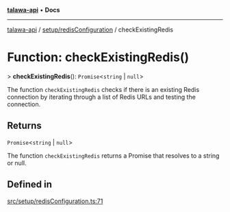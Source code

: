[**talawa-api**](../../../README.md) • **Docs**

***

[talawa-api](../../../modules.md) / [setup/redisConfiguration](../README.md) / checkExistingRedis

# Function: checkExistingRedis()

\> **checkExistingRedis**(): `Promise`\<`string` \| `null`\>

The function `checkExistingRedis` checks if there is an existing Redis connection by iterating
through a list of Redis URLs and testing the connection.

## Returns

`Promise`\<`string` \| `null`\>

The function `checkExistingRedis` returns a Promise that resolves to a string or null.

## Defined in

[src/setup/redisConfiguration.ts:71](https://github.com/PalisadoesFoundation/talawa-api/blob/790ab2939a7c80eb0ff31afd318f8889a001f225/src/setup/redisConfiguration.ts#L71)
